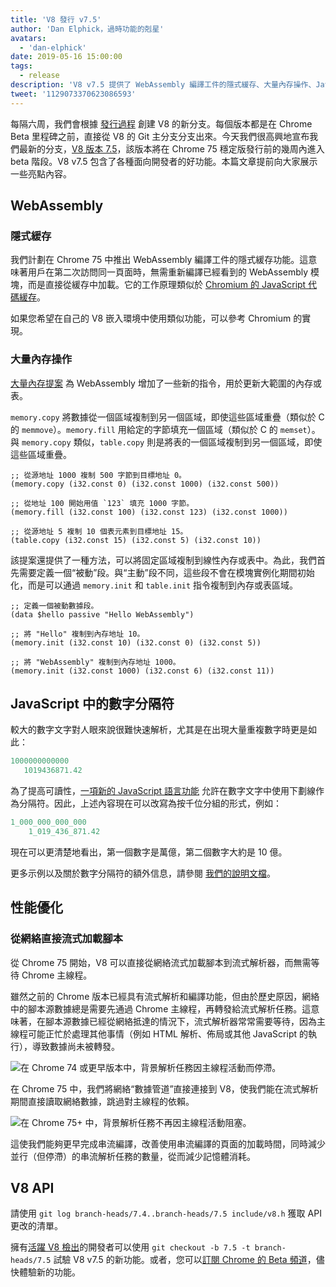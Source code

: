 ```yaml
---
title: 'V8 發行 v7.5'
author: 'Dan Elphick，過時功能的剋星'
avatars:
  - 'dan-elphick'
date: 2019-05-16 15:00:00
tags:
  - release
description: 'V8 v7.5 提供了 WebAssembly 編譯工件的隱式緩存、大量內存操作、JavaScript 的數字分隔符等眾多新功能！'
tweet: '1129073370623086593'
---
```

每隔六周，我們會根據 [發行過程](/docs/release-process) 創建 V8 的新分支。每個版本都是在 Chrome Beta 里程碑之前，直接從 V8 的 Git 主分支分支出來。今天我們很高興地宣布我們最新的分支，[V8 版本 7.5](https://chromium.googlesource.com/v8/v8.git/+log/branch-heads/7.5)，該版本將在 Chrome 75 穩定版發行前的幾周內進入 beta 階段。V8 v7.5 包含了各種面向開發者的好功能。本篇文章提前向大家展示一些亮點內容。

<!--truncate-->
## WebAssembly

### 隱式緩存

我們計劃在 Chrome 75 中推出 WebAssembly 編譯工件的隱式緩存功能。這意味著用戶在第二次訪問同一頁面時，無需重新編譯已經看到的 WebAssembly 模塊，而是直接從緩存中加載。它的工作原理類似於 [Chromium 的 JavaScript 代碼緩存](/blog/code-caching-for-devs)。

如果您希望在自己的 V8 嵌入環境中使用類似功能，可以參考 Chromium 的實現。

### 大量內存操作

[大量內存提案](https://github.com/webassembly/bulk-memory-operations) 為 WebAssembly 增加了一些新的指令，用於更新大範圍的內存或表。

`memory.copy` 將數據從一個區域複制到另一個區域，即使這些區域重疊（類似於 C 的 `memmove`）。`memory.fill` 用給定的字節填充一個區域（類似於 C 的 `memset`）。與 `memory.copy` 類似，`table.copy` 則是將表的一個區域複制到另一個區域，即使這些區域重疊。

```wasm
;; 從源地址 1000 複制 500 字節到目標地址 0。
(memory.copy (i32.const 0) (i32.const 1000) (i32.const 500))

;; 從地址 100 開始用值 `123` 填充 1000 字節。
(memory.fill (i32.const 100) (i32.const 123) (i32.const 1000))

;; 從源地址 5 複制 10 個表元素到目標地址 15。
(table.copy (i32.const 15) (i32.const 5) (i32.const 10))
```

該提案還提供了一種方法，可以將固定區域複制到線性內存或表中。為此，我們首先需要定義一個“被動”段。與“主動”段不同，這些段不會在模塊實例化期間初始化，而是可以通過 `memory.init` 和 `table.init` 指令複制到內存或表區域。

```wasm
;; 定義一個被動數據段。
(data $hello passive "Hello WebAssembly")

;; 將 "Hello" 複制到內存地址 10。
(memory.init (i32.const 10) (i32.const 0) (i32.const 5))

;; 將 "WebAssembly" 複制到內存地址 1000。
(memory.init (i32.const 1000) (i32.const 6) (i32.const 11))
```

## JavaScript 中的數字分隔符

較大的數字文字對人眼來說很難快速解析，尤其是在出現大量重複數字時更是如此：

```js
1000000000000
   1019436871.42
```

為了提高可讀性，[一項新的 JavaScript 語言功能](/features/numeric-separators) 允許在數字文字中使用下劃線作為分隔符。因此，上述內容現在可以改寫為按千位分組的形式，例如：

```js
1_000_000_000_000
    1_019_436_871.42
```

現在可以更清楚地看出，第一個數字是萬億，第二個數字大約是 10 億。

更多示例以及關於數字分隔符的額外信息，請參閱 [我們的說明文檔](/features/numeric-separators)。

## 性能優化

### 從網絡直接流式加載腳本

從 Chrome 75 開始，V8 可以直接從網絡流式加載腳本到流式解析器，而無需等待 Chrome 主線程。

雖然之前的 Chrome 版本已經具有流式解析和編譯功能，但由於歷史原因，網絡中的腳本源數據總是需要先通過 Chrome 主線程，再轉發給流式解析任務。這意味著，在腳本源數據已經從網絡抵達的情況下，流式解析器常常需要等待，因為主線程可能正忙於處理其他事情（例如 HTML 解析、佈局或其他 JavaScript 的執行），導致數據尚未被轉發。

![在 Chrome 74 或更早版本中，背景解析任務因主線程活動而停滯。](/_img/v8-release-75/before.jpg)

在 Chrome 75 中，我們將網絡“數據管道”直接連接到 V8，使我們能在流式解析期間直接讀取網絡數據，跳過對主線程的依賴。

![在 Chrome 75+ 中，背景解析任務不再因主線程活動阻塞。](/_img/v8-release-75/after.jpg)

這使我們能夠更早完成串流編譯，改善使用串流編譯的頁面的加載時間，同時減少並行（但停滯）的串流解析任務的數量，從而減少記憶體消耗。

## V8 API

請使用 `git log branch-heads/7.4..branch-heads/7.5 include/v8.h` 獲取 API 更改的清單。

擁有[活躍 V8 檢出](/docs/source-code#using-git)的開發者可以使用 `git checkout -b 7.5 -t branch-heads/7.5` 試驗 V8 v7.5 的新功能。或者，您可以[訂閱 Chrome 的 Beta 頻道](https://www.google.com/chrome/browser/beta.html)，儘快體驗新的功能。
